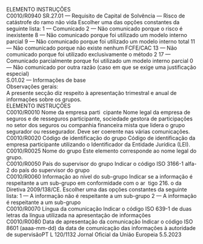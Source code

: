  
ELEMENTO  INSTRUÇÕES  
C0010/R0940  SR.27.01 — Requisito de 
Capital de Solvência — 
Risco de catástrofe do 
ramo não vida  Escolher uma das opções constantes da seguinte lista: 
1 — Comunicado 
2 — Não comunicado porque o risco é inexistente 
8 — Não comunicado porque foi utilizado um modelo interno parcial 
9 — Não comunicado porque foi utilizado um modelo interno total 
11 — Não comunicado porque não existe nenhum FCFE/CAC 
13 — Não comunicado porque foi utilizado exclusivamente o método 2 
17 — Comunicado parcialmente porque foi utilizado um modelo interno parcial 
0 — Não comunicado por outra razão (caso em que se exige uma justificação 
especial)  
S.01.02 — Informações de base  
Observações gerais:  
A presente secção diz respeito à apresentação trimestral e anual de informações sobre os grupos.  
ELEMENTO  INSTRUÇÕES  
C0010/R0010  Nome da empresa parti ­
cipante  Nome legal da empresa de seguros e de resseguros participante, sociedade gestora de 
participações no setor dos seguros ou companhia financeira mista que lidera o grupo 
segurador ou ressegurador. Deve ser coerente nas várias comunicações.  
C0010/R0020  Código de identificação 
do grupo  Código de identificação da empresa participante utilizando o Identificador da Entidade 
Jurídica (LEI).  
C0010/R0025  Nome do grupo  Este elemento corresponde ao nome legal do grupo.  
C0010/R0050  País do supervisor do 
grupo  Indicar o código ISO 3166-1 alfa-2 do país do supervisor do grupo  
C0010/R0060  Informação ao nível do 
sub-grupo  Indicar se a informação é respeitante a um sub-grupo em conformidade com o ar ­
tigo 216.  o da Diretiva 2009/138/CE. Escolher uma das opções constantes da seguinte 
lista: 
1 — A informação não é respeitante a um sub-grupo 
2 — A informação é respeitante a um sub-grupo  
C0010/R0070  Língua da comunicação  Indicar o código ISO 639-1 de duas letras da língua utilizada na apresentação de 
informações  
C0010/R0080  Data de apresentação da 
comunicação  Indicar o código ISO 8601 (aaaa-mm-dd) da data de comunicação das informações à 
autoridade de supervisãoPT  L 120/1132 Jornal Oficial da União Europeia 5.5.2023